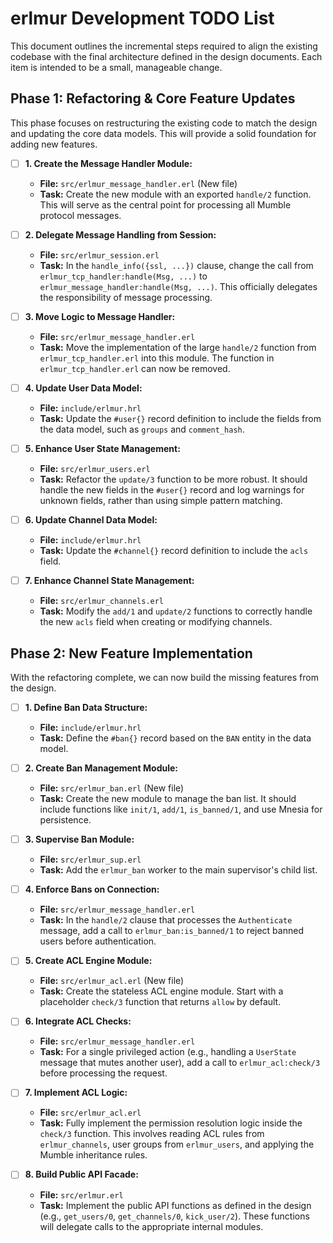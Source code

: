 # erlmur Development TODO List

This document outlines the incremental steps required to align the existing codebase with the final architecture defined
in the design documents. Each item is intended to be a small, manageable change.

## Phase 1: Refactoring & Core Feature Updates

This phase focuses on restructuring the existing code to match the design and updating the core data models. This will
provide a solid foundation for adding new features.

- [ ] **1. Create the Message Handler Module:**
  - **File:** `src/erlmur_message_handler.erl` (New file)
  - **Task:** Create the new module with an exported `handle/2` function. This will serve as the central point for
    processing all Mumble protocol messages.

- [ ] **2. Delegate Message Handling from Session:**
  - **File:** `src/erlmur_session.erl`
  - **Task:** In the `handle_info({ssl, ...})` clause, change the call from `erlmur_tcp_handler:handle(Msg, ...)` to
    `erlmur_message_handler:handle(Msg, ...)`. This officially delegates the responsibility of message processing.

- [ ] **3. Move Logic to Message Handler:**
  - **File:** `src/erlmur_message_handler.erl`
  - **Task:** Move the implementation of the large `handle/2` function from `erlmur_tcp_handler.erl` into this module.
    The function in `erlmur_tcp_handler.erl` can now be removed.

- [ ] **4. Update User Data Model:**
  - **File:** `include/erlmur.hrl`
  - **Task:** Update the `#user{}` record definition to include the fields from the data model, such as `groups` and
    `comment_hash`.

- [ ] **5. Enhance User State Management:**
  - **File:** `src/erlmur_users.erl`
  - **Task:** Refactor the `update/3` function to be more robust. It should handle the new fields in the `#user{}`
    record and log warnings for unknown fields, rather than using simple pattern matching.

- [ ] **6. Update Channel Data Model:**
  - **File:** `include/erlmur.hrl`
  - **Task:** Update the `#channel{}` record definition to include the `acls` field.

- [ ] **7. Enhance Channel State Management:**
  - **File:** `src/erlmur_channels.erl`
  - **Task:** Modify the `add/1` and `update/2` functions to correctly handle the new `acls` field when creating or
    modifying channels.

## Phase 2: New Feature Implementation

With the refactoring complete, we can now build the missing features from the design.

- [ ] **1. Define Ban Data Structure:**
  - **File:** `include/erlmur.hrl`
  - **Task:** Define the `#ban{}` record based on the `BAN` entity in the data model.

- [ ] **2. Create Ban Management Module:**
  - **File:** `src/erlmur_ban.erl` (New file)
  - **Task:** Create the new module to manage the ban list. It should include functions like `init/1`, `add/1`,
    `is_banned/1`, and use Mnesia for persistence.

- [ ] **3. Supervise Ban Module:**
  - **File:** `src/erlmur_sup.erl`
  - **Task:** Add the `erlmur_ban` worker to the main supervisor's child list.

- [ ] **4. Enforce Bans on Connection:**
  - **File:** `src/erlmur_message_handler.erl`
  - **Task:** In the `handle/2` clause that processes the `Authenticate` message, add a call to
    `erlmur_ban:is_banned/1` to reject banned users before authentication.

- [ ] **5. Create ACL Engine Module:**
  - **File:** `src/erlmur_acl.erl` (New file)
  - **Task:** Create the stateless ACL engine module. Start with a placeholder `check/3` function that returns `allow` by
    default.

- [ ] **6. Integrate ACL Checks:**
  - **File:** `src/erlmur_message_handler.erl`
  - **Task:** For a single privileged action (e.g., handling a `UserState` message that mutes another user), add a call
    to `erlmur_acl:check/3` before processing the request.

- [ ] **7. Implement ACL Logic:**
  - **File:** `src/erlmur_acl.erl`
  - **Task:** Fully implement the permission resolution logic inside the `check/3` function. This involves reading ACL rules
    from `erlmur_channels`, user groups from `erlmur_users`, and applying the Mumble inheritance rules.

- [ ] **8. Build Public API Facade:**
  - **File:** `src/erlmur.erl`
  - **Task:** Implement the public API functions as defined in the design (e.g., `get_users/0`, `get_channels/0`,
    `kick_user/2`). These functions will delegate calls to the appropriate internal modules.
